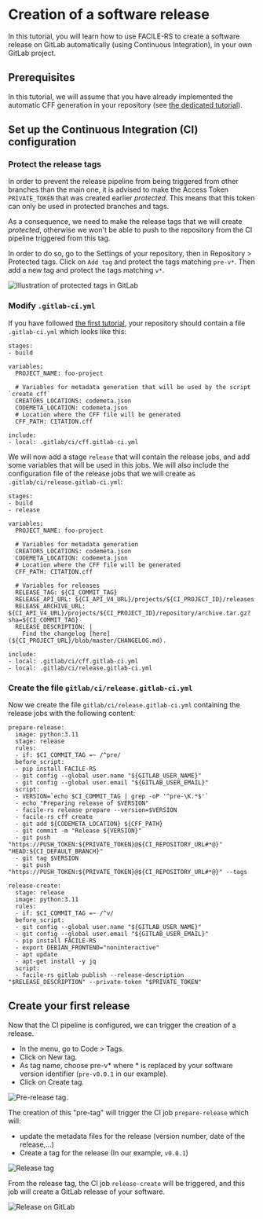 # Creation of a software release

In this tutorial, you will learn how to use FACILE-RS to create a software release on GitLab automatically (using Continuous Integration), in your own GitLab project.

## Prerequisites

In this tutorial, we will assume that you have already implemented the automatic CFF generation in your repository (see [the dedicated tutorial](01_automatic_cff_generation.md)).

## Set up the Continuous Integration (CI) configuration

### Protect the release tags

In order to prevent the release pipeline from being triggered from other branches than the main one, it is advised to make the Access Token `PRIVATE_TOKEN` that was created earlier _protected_. This means that this token can only be used in protected branches and tags.

As a consequence, we need to make the release tags that we will create _protected_, otherwise we won't be able to push to the repository from the CI pipeline triggered from this tag.

In order to do so, go to the Settings of your repository, then in Repository > Protected tags. Click on `Add tag` and protect the tags matching `pre-v*`. Then add a new tag and protect the tags matching `v*`.

![Illustration of protected tags in GitLab](images/protected_tags.png)


### Modify `.gitlab-ci.yml`

If you have followed [the first tutorial](01_automatic_cff_generation.md), your repository should contain a file `.gitlab-ci.yml` which looks like this:
```
stages:
- build

variables:
  PROJECT_NAME: foo-project

  # Variables for metadata generation that will be used by the script `create_cff`
  CREATORS_LOCATIONS: codemeta.json
  CODEMETA_LOCATION: codemeta.json
  # Location where the CFF file will be generated
  CFF_PATH: CITATION.cff

include:
- local: .gitlab/ci/cff.gitlab-ci.yml
```

We will now add a stage `release` that will contain the release jobs, and add some variables that will be used in this jobs.
We will also include the configuration file of the release jobs that we will create as `.gitlab/ci/release.gitlab-ci.yml`:
```
stages:
- build
- release

variables:
  PROJECT_NAME: foo-project

  # Variables for metadata generation
  CREATORS_LOCATIONS: codemeta.json
  CODEMETA_LOCATION: codemeta.json
  # Location where the CFF file will be generated
  CFF_PATH: CITATION.cff

  # Variables for releases
  RELEASE_TAG: ${CI_COMMIT_TAG}
  RELEASE_API_URL: ${CI_API_V4_URL}/projects/${CI_PROJECT_ID}/releases
  RELEASE_ARCHIVE_URL: ${CI_API_V4_URL}/projects/${CI_PROJECT_ID}/repository/archive.tar.gz?sha=${CI_COMMIT_TAG}
  RELEASE_DESCRIPTION: |
    Find the changelog [here](${CI_PROJECT_URL}/blob/master/CHANGELOG.md).

include:
- local: .gitlab/ci/cff.gitlab-ci.yml
- local: .gitlab/ci/release.gitlab-ci.yml
```

### Create the file `gitlab/ci/release.gitlab-ci.yml`

Now we create the file `gitlab/ci/release.gitlab-ci.yml` containing the release jobs with the following content:
```
prepare-release:
  image: python:3.11
  stage: release
  rules:
  - if: $CI_COMMIT_TAG =~ /^pre/
  before_script:
  - pip install FACILE-RS
  - git config --global user.name "${GITLAB_USER_NAME}"
  - git config --global user.email "${GITLAB_USER_EMAIL}"
  script:
  - VERSION=`echo $CI_COMMIT_TAG | grep -oP '^pre-\K.*$'`
  - echo "Preparing release of $VERSION"
  - facile-rs release prepare --version=$VERSION
  - facile-rs cff create
  - git add ${CODEMETA_LOCATION} ${CFF_PATH}
  - git commit -m "Release ${VERSION}"
  - git push "https://PUSH_TOKEN:${PRIVATE_TOKEN}@${CI_REPOSITORY_URL#*@}" "HEAD:${CI_DEFAULT_BRANCH}"
  - git tag $VERSION
  - git push "https://PUSH_TOKEN:${PRIVATE_TOKEN}@${CI_REPOSITORY_URL#*@}" --tags

release-create:
  stage: release
  image: python:3.11
  rules:
  - if: $CI_COMMIT_TAG =~ /^v/
  before_script:
  - git config --global user.name "${GITLAB_USER_NAME}"
  - git config --global user.email "${GITLAB_USER_EMAIL}"
  - pip install FACILE-RS
  - export DEBIAN_FRONTEND="noninteractive"
  - apt update
  - apt-get install -y jq
  script:
  - facile-rs gitlab publish --release-description "$RELEASE_DESCRIPTION" --private-token "$PRIVATE_TOKEN"
```

## Create your first release

Now that the CI pipeline is configured, we can trigger the creation of a release.

* In the menu, go to Code > Tags.
* Click on New tag.
* As tag name, choose pre-v* where * is replaced by your software version identifier (`pre-v0.0.1` in our example).
* Click on Create tag.

![Pre-release tag](images/pre-tag.png).

The creation of this "pre-tag" will trigger the CI job `prepare-release` which will:
- update the metadata files for the release (version number, date of the release,...)
- Create a tag for the release (In our example, `v0.0.1`)

![Release tag](images/tags.png)

From the release tag, the CI job `release-create` will be triggered, and this job will create a GitLab release of your software.

![Release on GitLab](images/gitlab-release.png)
